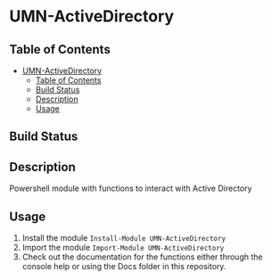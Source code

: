 # UMN-ActiveDirectory

## Table of Contents
- [UMN-ActiveDirectory](#UMN-ActiveDirectory)
  - [Table of Contents](#Table-of-Contents)
  - [Build Status](#Build-Status)
  - [Description](#Description)
  - [Usage](#Usage)

## Build Status

## Description

Powershell module with functions to interact with Active Directory

## Usage

1. Install the module `Install-Module UMN-ActiveDirectory`
2. Import the module `Import-Module UMN-ActiveDirectory`
3. Check out the documentation for the functions either through the console help or using the Docs folder in this repository.
